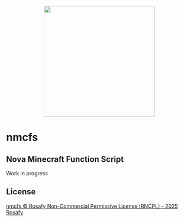<p align="center">
  <img width="300" height="300" src="https://github.com/rosafy/nmcfs/blob/main/nmcfs_templogo.png">
</p>

# nmcfs
## Nova Minecraft Function Script
Work in progress 
## License
[nmcfs © Rosafy Non-Commercial Permissive License (RNCPL) - 2025 Rosafy]((https://github.com/rosafy/nmcfs/blob/main/LICENSE))

